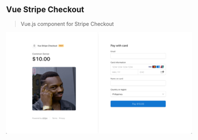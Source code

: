 ## Vue Stripe Checkout

> Vue.js component for Stripe Checkout

<img src="/_images/checkout-screenshot.png">
